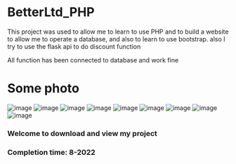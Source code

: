 # BetterLtd_PHP
This project was used to allow me to learn to use PHP and to build a website to allow me to operate a database, and also to learn to use bootstrap.
also I try to use the flask api to do discount function

All function has been connected to database and work fine

# Some photo

![image](https://user-images.githubusercontent.com/31412017/208286189-5deda20d-27f0-4952-a27e-72bd7c4406d5.png)
![image](https://user-images.githubusercontent.com/31412017/208286500-8751cc6b-ccf0-4f26-8830-6123ed03114d.png)
![image](https://user-images.githubusercontent.com/31412017/208286533-ce6668fd-e25f-413f-bff0-b0d531fa066b.png)
![image](https://user-images.githubusercontent.com/31412017/208286540-ecbf9850-25fa-4859-87a6-2a3c2c8b0d77.png)
![image](https://user-images.githubusercontent.com/31412017/208286602-867bf1c1-6215-4e99-9f81-9e202d654417.png)
![image](https://user-images.githubusercontent.com/31412017/208286605-aadf324b-8158-447d-bbb7-7055df8f5a3e.png)
![image](https://user-images.githubusercontent.com/31412017/208286635-5baf811f-9c78-4f5e-bc1d-f3bb426ea88d.png)
![image](https://user-images.githubusercontent.com/31412017/208286649-3e68b80c-5dc6-4cc5-86b3-dda7fd4120e0.png)
![image](https://user-images.githubusercontent.com/31412017/208286650-3a0b8601-2c82-4277-baf3-54089050fdd3.png)

### Welcome to download and view my project

### Completion time: 8-2022
